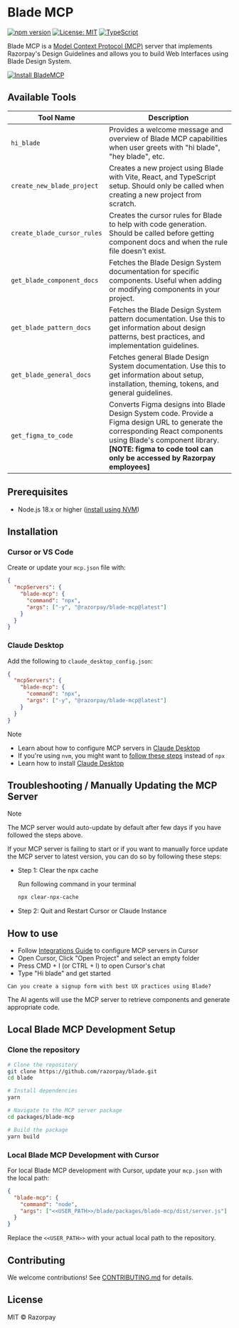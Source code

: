 # Blade MCP

[![npm version](https://img.shields.io/npm/v/@razorpay/blade-mcp.svg)](https://www.npmjs.com/package/@razorpay/blade-mcp)
[![License: MIT](https://img.shields.io/badge/License-MIT-blue.svg)](https://opensource.org/licenses/MIT)
[![TypeScript](https://img.shields.io/badge/%3C%2F%3E-TypeScript-%230074c1.svg)](https://www.typescriptlang.org/)

Blade MCP is a [Model Context Protocol (MCP)](https://modelcontextprotocol.io/introduction) server that implements Razorpay's Design Guidelines and allows you to build Web Interfaces using Blade Design System.


[![Install BladeMCP](https://cursor.com/deeplink/mcp-install-dark.svg)](cursor://anysphere.cursor-deeplink/mcp/install?name=blade-mcp&config=eyJjb21tYW5kIjoibnB4IC15IEByYXpvcnBheS9ibGFkZS1tY3BAbGF0ZXN0In0%3D)


## Available Tools

| Tool Name                   | Description                                                                                                                                                      |
| --------------------------- | ---------------------------------------------------------------------------------------------------------------------------------------------------------------- |
| `hi_blade`                  | Provides a welcome message and overview of Blade MCP capabilities when user greets with "hi blade", "hey blade", etc.                                            |
| `create_new_blade_project`  | Creates a new project using Blade with Vite, React, and TypeScript setup. Should only be called when creating a new project from scratch.                        |
| `create_blade_cursor_rules` | Creates the cursor rules for Blade to help with code generation. Should be called before getting component docs and when the rule file doesn't exist.            |
| `get_blade_component_docs`  | Fetches the Blade Design System documentation for specific components. Useful when adding or modifying components in your project.                               |
| `get_blade_pattern_docs`    | Fetches the Blade Design System pattern documentation. Use this to get information about design patterns, best practices, and implementation guidelines.         |
| `get_blade_general_docs`    | Fetches general Blade Design System documentation. Use this to get information about setup, installation, theming, tokens, and general guidelines.               |
| `get_figma_to_code`         | Converts Figma designs into Blade Design System code. Provide a Figma design URL to generate the corresponding React components using Blade's component library. **[NOTE: figma to code tool can only be accessed by Razorpay employees]** |

## Prerequisites

- Node.js 18.x or higher ([install using NVM](https://nodejs.org/en/download))

## Installation

### Cursor or VS Code

Create or update your `mcp.json` file with:

```json
{
  "mcpServers": {
    "blade-mcp": {
      "command": "npx",
      "args": ["-y", "@razorpay/blade-mcp@latest"]
    }
  }
}
```

### Claude Desktop

Add the following to `claude_desktop_config.json`:

```json
{
  "mcpServers": {
    "blade-mcp": {
      "command": "npx",
      "args": ["-y", "@razorpay/blade-mcp@latest"]
    }
  }
}
```

> [!NOTE]
>
> - Learn about how to configure MCP servers in [Claude Desktop](https://modelcontextprotocol.io/quickstart/user)
> - If you're using `nvm`, you might want to [follow these steps](https://github.com/modelcontextprotocol/servers/issues/64) instead of `npx`
> - Learn how to install [Claude Desktop](https://claude.ai/download)

## Troubleshooting / Manually Updating the MCP Server

> [!NOTE]
>
> The MCP server would auto-update by default after few days if you have followed the steps above.

If your MCP server is failing to start or if you want to manually force update the MCP server to latest version, you can do so by following these steps:

- Step 1: Clear the npx cache

  Run following command in your terminal

  ```sh
  npx clear-npx-cache
  ```

- Step 2: Quit and Restart Cursor or Claude Instance

## How to use

- Follow [Integrations Guide](#integrations) to configure MCP servers in Cursor
- Open Cursor, Click "Open Project" and select an empty folder
- Press CMD + I (or CTRL + I) to open Cursor's chat
- Type "Hi blade" and get started

```
Can you create a signup form with best UX practices using Blade?
```

The AI agents will use the MCP server to retrieve components and generate appropriate code.

## Local Blade MCP Development Setup 

### Clone the repository

```bash
# Clone the repository
git clone https://github.com/razorpay/blade.git
cd blade

# Install dependencies
yarn

# Navigate to the MCP server package
cd packages/blade-mcp

# Build the package
yarn build
```

### Local Blade MCP Development with Cursor

For local Blade MCP development with Cursor, update your `mcp.json` with the local path:

```json
{
  "blade-mcp": {
    "command": "node",
    "args": ["<<USER_PATH>>/blade/packages/blade-mcp/dist/server.js"]
  }
}
```

Replace the `<<USER_PATH>>` with your actual local path to the repository.

## Contributing

We welcome contributions! See [CONTRIBUTING.md](../../CONTRIBUTING.md) for details.

## License

MIT © Razorpay
